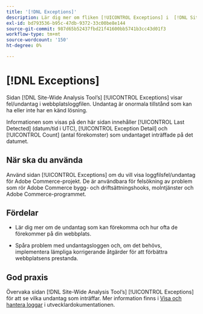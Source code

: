 ```yaml
---
title: '[!DNL Exceptions]'
description: Lär dig mer om fliken [!UICONTROL Exceptions] i  [!DNL Site-Wide Analysis Tool], när den ska användas, dess fördelar och bästa praxis.
exl-id: bd793536-b95c-47db-9372-33c00be8e144
source-git-commit: 987d65b52437fbd21f41600bb5741b3cc43d01f3
workflow-type: tm+mt
source-wordcount: '150'
ht-degree: 0%

---
```


# [!DNL Exceptions]

Sidan [!DNL Site-Wide Analysis Tool’s] [!UICONTROL Exceptions] visar fel/undantag i webbplatsloggfilen. Undantag är onormala tillstånd som kan ha eller inte har en känd lösning.

Informationen som visas på den här sidan innehåller [!UICONTROL Last Detected] (datum/tid i UTC), [!UICONTROL Exception Detail] och [!UICONTROL Count] (antal förekomster) som undantaget inträffade på det datumet.

## När ska du använda

Använd sidan [!UICONTROL Exceptions] om du vill visa loggfilsfel/undantag för Adobe Commerce-projekt. De är användbara för felsökning av problem som rör Adobe Commerce bygg- och driftsättningshooks, molntjänster och Adobe Commerce-programmet.

## Fördelar

* Lär dig mer om de undantag som kan förekomma och hur ofta de förekommer på din webbplats.

* Spåra problem med undantagsloggen och, om det behövs, implementera lämpliga korrigerande åtgärder för att förbättra webbplatsens prestanda.

## God praxis

Övervaka sidan [!DNL Site-Wide Analysis Tool’s] [!UICONTROL Exceptions] för att se vilka undantag som inträffar. Mer information finns i [Visa och hantera loggar](https://experienceleague.adobe.com/en/docs/commerce-cloud-service/user-guide/develop/test/log-locations) i utvecklardokumentationen.
